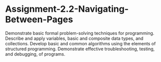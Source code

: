 # Assignment-2.2-Navigating-Between-Pages
Demonstrate basic formal problem-solving techniques for programming. Describe and apply variables, basic and composite data types, and collections. Develop basic and common algorithms using the elements of structured programming. Demonstrate effective troubleshooting, testing, and debugging, of programs. 

